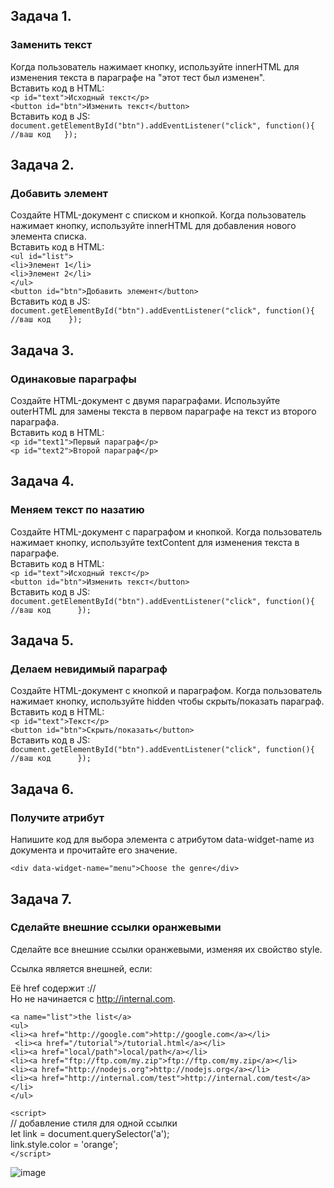 ## Задача 1.   
### Заменить текст  
Когда пользователь нажимает кнопку, используйте innerHTML для изменения текста в параграфе на "этот тест был изменен".  
Вставить код в HTML:  
`<p id="text">Исходный текст</p>  `  
`<button id="btn">Изменить текст</button>`  
Вставить код в JS:   
`document.getElementById("btn").addEventListener("click", function(){  
  //ваш код  
});`  

## Задача 2.   
### Добавить элемент  
Создайте HTML-документ с списком и кнопкой. Когда пользователь нажимает кнопку, используйте innerHTML для добавления нового элемента списка.  
Вставить код в HTML:  
`<ul id="list">`  
  `<li>Элемент 1</li>`  
  `<li>Элемент 2</li>`  
`</ul>`  
`<button id="btn">Добавить элемент</button>`     
Вставить код в JS:   
`document.getElementById("btn").addEventListener("click", function(){  
    //ваш код   
});
`

## Задача 3.   
### Одинаковые параграфы  
Создайте HTML-документ с двумя параграфами. Используйте outerHTML для замены текста в первом параграфе на текст из второго параграфа.  
Вставить код в HTML:  
`<p id="text1">Первый параграф</p>`  
`<p id="text2">Второй параграф</p>`  

## Задача 4.   
### Меняем текст по назатию  
Создайте HTML-документ с параграфом и кнопкой. Когда пользователь нажимает кнопку, используйте textContent для изменения текста в параграфе.  
Вставить код в HTML:  
`<p id="text">Исходный текст</p>`  
`<button id="btn">Изменить текст</button>`  
Вставить код в JS:  
`document.getElementById("btn").addEventListener("click", function(){  
 //ваш код     
});`  

## Задача 5.   
### Делаем невидимый параграф  
Создайте HTML-документ с кнопкой и параграфом. Когда пользователь нажимает кнопку, используйте hidden чтобы скрыть/показать параграф.  
Вставить код в HTML:  
`<p id="text">Текст</p>`  
`<button id="btn">Скрыть/показать</button>`  
Вставить код в JS: 
`document.getElementById("btn").addEventListener("click", function(){  
   //ваш код     
});`  


## Задача 6.   
### Получите атрибут  
Напишите код для выбора элемента с атрибутом data-widget-name из документа и прочитайте его значение.  

  `<div data-widget-name="menu">Choose the genre</div>`  
  

## Задача 7.   
### Сделайте внешние ссылки оранжевыми  
Сделайте все внешние ссылки оранжевыми, изменяя их свойство style.  

Ссылка является внешней, если:  

Её href содержит ://  
Но не начинается с http://internal.com.  

`<a name="list">the list</a>`  
`<ul>`  
  `<li><a href="http://google.com">http://google.com</a></li>`  
 ` <li><a href="/tutorial">/tutorial.html</a></li>`  
  `<li><a href="local/path">local/path</a></li>`  
  `<li><a href="ftp://ftp.com/my.zip">ftp://ftp.com/my.zip</a></li>`  
  `<li><a href="http://nodejs.org">http://nodejs.org</a></li>`  
  `<li><a href="http://internal.com/test">http://internal.com/test</a></li>`  
`</ul>`  

`<script>`  
  // добавление стиля для одной ссылки  
  let link = document.querySelector('a');  
  link.style.color = 'orange';  
`</script>`  

![image](https://user-images.githubusercontent.com/113675674/216937645-77fba11a-e427-4715-9e7b-f276f7d9456c.png)  


